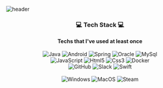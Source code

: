 <!--![header](https://capsule-render.vercel.app/api?type=slice&color=auto&height=300&text=SuBinYoon&fontColor=auto)</div> -->

![header](https://capsule-render.vercel.app/api?type=waving&color=auto&height=300&section=header&text=nowFlower&fontSize=70)</div>

<h3 align="center"> 💻 Tech Stack 💻</h3>
<h4 align="center"> Techs that I've used at least once</h4>

<p align="center">
  <img alt="Java" src="https://img.shields.io/badge/Java-%23ED8B00.svg?style=flat-square&logo=JAVA&logoColor=white">
  <img alt="Android" src="https://img.shields.io/badge/Android-3DDC84?style=flat-square&logo=android&logoColor=white">
  <img alt="Spring" src="https://img.shields.io/badge/Spring-%236DB33F.svg?style=flat-square&logo=spring&logoColor=white">
  <img alt="Oracle" src="https://img.shields.io/badge/Oracle-F80000?style=flat-square&logo=oracle&logoColor=white">
  <img alt="MySql" src="https://img.shields.io/badge/mysql-4479A1?style=flat-square&logo=mysql&logoColor=white"> 
  <br>
  
  <img alt="JavaScript" src="https://img.shields.io/badge/javascript-%23323330.svg?style=flat-square&logo=javascript&logoColor=%23F7DF1E">
  <img alt="Html5" src="https://img.shields.io/badge/html5-%23E34F26.svg?style=flat-square&logo=html5&logoColor=white">
  <img alt="Css3" src="https://img.shields.io/badge/css3-%231572B6.svg?style=flat-square&logo=css3&logoColor=white">
  <img alt="Docker" src="https://img.shields.io/badge/Docker-2496ED?style=flat-square&logo=Docker&logoColor=white">
  
  <br>
  
   <img alt="GitHub" src="https://img.shields.io/badge/github-%23121011.svg?style=flat-square&logo=github&logoColor=white">
   <img alt="Slack" src="https://img.shields.io/badge/Slack-4A154B?style=flat-square&logo=Slack&logoColor=white" />
  
<img alt="Swift" src="https://img.shields.io/badge/swift-F54A2A?style=flat-square&logo=swift&logoColor=white">

  <br>
  
  <br>
  
  <img alt="Windows" src="https://img.shields.io/badge/Windows-0078D6?style=flat-square&logo=windows&logoColor=white">
  <img alt="MacOS" src="https://img.shields.io/badge/mac%20os-000000?style=flat-square&logo=macos&logoColor=F0F0F0">
  <img alt="Steam" src="https://img.shields.io/badge/Steam-000000?style=flat-square&logo=Steam&logoColor=F0F0F0">
</p>

